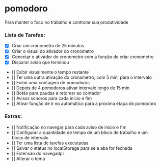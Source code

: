# pomodoro
Para manter o foco no trabalho e controlar sua produtividade

### Lista de Tarefas:

- [x] Criar um cronometro de 25 minutos
- [x] Criar o visual do ativador do cronometro 
- [x] Conectar o ativador do cronometro com a função de criar cronometro
- [x] Disparar aviso que terminou
- [] Exibir visualmente o tempo restante
- [] Ter uma outra ativação do cronometro, com 5 min, para o intervalo
- [] Exibir uma contagem de pomodoros
- [] Depois de 4 pomodoros ativar intervalo longo de 15 min.
- [] Botão para paudas e retomar ao contador
- [] Avisos sonoros para cada início e fim
- [] Ativar função de ir no automático para a proxima etapa do pomodoro




### Extras:

- [] Notificação no navegar para cada aviso de início e fim
- [] Configurar a quantidade de tempo de um bloco de trabalho e um bloco de intervalo
- [] Ter uma lista de tarefas executadas
- [] Salvar o status no localStorage para se a aba for fechada
- [] Extensão do navegadpr
- [] Alterar o tema